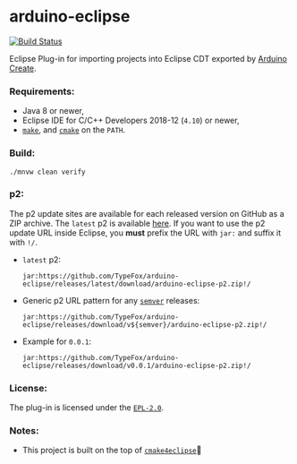 # arduino-eclipse
[![Build Status](https://dev.azure.com/typefox/Arduino/_apis/build/status/TypeFox.arduino-eclipse?branchName=master)](https://dev.azure.com/typefox/Arduino/_build/latest?definitionId=6&branchName=master)

Eclipse Plug-in for importing projects into Eclipse CDT exported by [Arduino Create](https://create.arduino.cc).

### Requirements:
 - Java 8 or newer,
 - Eclipse IDE for C/C++ Developers 2018-12 (`4.10`) or newer,
 - [`make`](https://www.gnu.org/software/make/), and [`cmake`](https://cmake.org/download/) on the `PATH`.

### Build:
```
./mnvw clean verify
```


### p2:
The p2 update sites are available for each released version on GitHub as a ZIP archive. The `latest` p2 is available [here](https://github.com/TypeFox/arduino-eclipse/releases/latest/download/arduino-eclipse-p2.zip). If you want to use the p2 update URL inside Eclipse, you **must** prefix the URL with `jar:` and suffix it with `!/`.
 - `latest` p2:
   ```
   jar:https://github.com/TypeFox/arduino-eclipse/releases/latest/download/arduino-eclipse-p2.zip!/
   ```
 - Generic p2 URL pattern for any [`semver`](https://semver.org/) releases:
   ```
   jar:https://github.com/TypeFox/arduino-eclipse/releases/download/v${semver}/arduino-eclipse-p2.zip!/
   ```
 - Example for `0.0.1`:
   ```
   jar:https://github.com/TypeFox/arduino-eclipse/releases/download/v0.0.1/arduino-eclipse-p2.zip!/
   ```

### License:

The plug-in is licensed under the [`EPL-2.0`](https://www.eclipse.org/legal/epl-2.0/).

### Notes:
 - This project is built on the top of [`cmake4eclipse`](https://github.com/15knots/cmake4eclipse)🥇